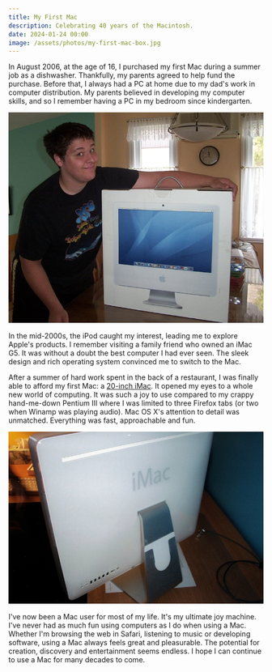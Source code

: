 ```yaml
---
title: My First Mac
description: Celebrating 40 years of the Macintosh.
date: 2024-01-24 00:00
image: /assets/photos/my-first-mac-box.jpg
---
```


In August 2006, at the age of 16, I purchased my first Mac during a summer job as a dishwasher. Thankfully, my parents agreed to help fund the purchase. Before that, I always had a PC at home due to my dad's work in computer distribution. My parents believed in developing my computer skills, and so I remember having a PC in my bedroom since kindergarten.

<img class="hero" src="/assets/photos/my-first-mac-box.jpg" alt="Picture of the author posing with a 20-inch iMac box on a kitchen table" title="My First Mac: Author and Box" />

In the mid-2000s, the iPod caught my interest, leading me to explore Apple's products. I remember visiting a family friend who owned an iMac G5. It was without a doubt the best computer I had ever seen. The sleek design and rich operating system convinced me to switch to the Mac.

After a summer of hard work spent in the back of a restaurant, I was finally able to afford my first Mac: a [20-inch iMac][imac]. It opened my eyes to a whole new world of computing. It was such a joy to use compared to my crappy hand-me-down Pentium III where I was limited to three Firefox tabs (or two when Winamp was playing audio). Mac OS X's attention to detail was unmatched. Everything was fast, approachable and fun.

<img class="hero" src="/assets/photos/my-first-mac-desk.jpg" alt="Picture of a 20-inch iMac's back sitting on a desk" title="My First Mac: Back of iMac on Desk" />

I've now been a Mac user for most of my life. It's my ultimate joy machine. I've never had as much fun using computers as I do when using a Mac. Whether I'm browsing the web in Safari, listening to music or developing software, using a Mac always feels great and pleasurable. The potential for creation, discovery and entertainment seems endless. I hope I can continue to use a Mac for many decades to come.


[imac]: https://everymac.com/systems/apple/imac/specs/imac_cd_2.0_20.html
